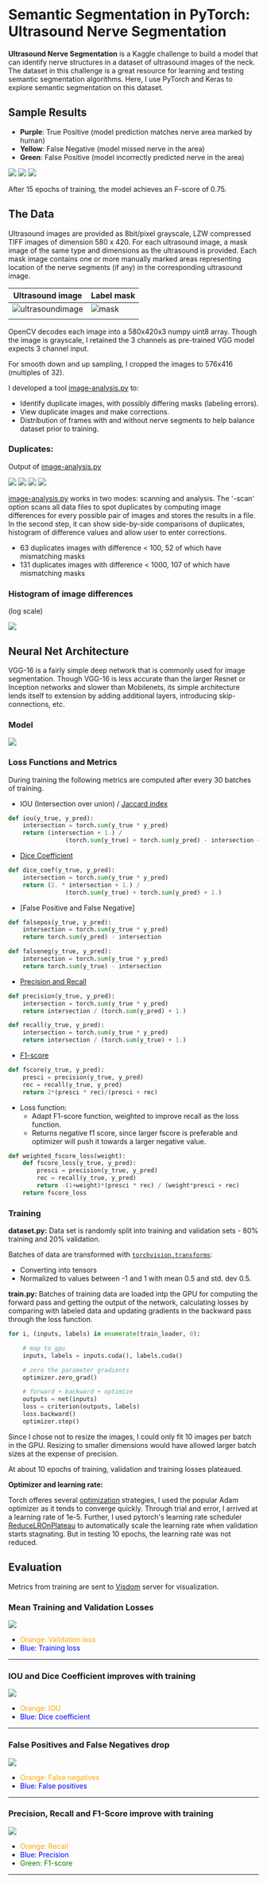 # Semantic Segmentation in PyTorch: Ultrasound Nerve Segmentation

<b>Ultrasound Nerve Segmentation</b> is a Kaggle challenge to build a model that can identify nerve structures in a dataset of ultrasound images of the neck.
The dataset in this challenge is a great resource for learning and testing semantic segmentation algorithms. Here, I use PyTorch and Keras to explore semantic segmentation on this dataset.

## Sample Results

- **Purple**: True Positive (model prediction matches nerve area marked by human)
- **Yellow**: False Negative (model missed nerve in the area)
- **Green**: False Positive (model incorrectly predicted nerve in the area)

![](out-good1.jpg)
![](out-good2.jpg)
![](out-miss1.jpg)

After 15 epochs of training, the model achieves an F-score of 0.75.


## The Data
Ultrasound images are provided as 8bit/pixel grayscale, LZW compressed TIFF images of dimension 580 x 420. For each ultrasound image, a mask image of the same type and dimensions as the ultrasound is provided. Each mask image contains one or more manually marked areas representing location of the nerve segments (if any) in the corresponding ultrasound image.

| Ultrasound image| Label mask |
|---|---|
| ![ultrasoundimage](1_1.jpg) | ![mask](1_1_mask.jpg) |
| | |

OpenCV decodes each image into a 580x420x3 numpy uint8 array. Though the image is grayscale, I retained the 3 channels as pre-trained VGG model expects 3 channel input.

For smooth down and up sampling, I cropped the images to 576x416 (multiples of 32).

I developed a tool [image-analysis.py](./image-analysis.py) to:
- Identify duplicate images, with possibly differing masks (labeling errors).
- View duplicate images and make corrections.
- Distribution of frames with and without nerve segments to help balance dataset prior to training.

### Duplicates:
Output of [image-analysis.py](./image-analysis.py)

![](duplicate_images/dup1.png)
![](duplicate_images/dup2.png)
![](duplicate_images/dup3.png)
![](duplicate_images/dup4.png)

[image-analysis.py](./image-analysis.py) works in two modes: scanning and analysis. The '-scan' option scans all data files to spot duplicates by computing image differences for every possible pair of images and stores the results in a file. In the second step, it can show side-by-side comparisons of duplicates, histogram of difference values and allow user to enter corrections.

- 63 duplicates images with difference < 100, 52 of which have mismatching masks
- 131 duplicates images with difference < 1000, 107 of which have mismatching masks

### Histogram of image differences

(log scale)

![](./image-similarity.png)

## Neural Net Architecture
VGG-16 is a fairly simple deep network that is commonly used for image segmentation. Though VGG-16 is less accurate than the larger Resnet or Inception networks and slower than Mobilenets, its simple architecture lends itself to extension by adding additional layers, introducing skip-connections, etc.

### Model

![](./model.png)


### Loss Functions and Metrics
During training the following metrics are computed after every 30 batches of training.

- IOU (Intersection over union) / [Jaccard index](https://en.wikipedia.org/wiki/Jaccard_index)
```python
def iou(y_true, y_pred):
    intersection = torch.sum(y_true * y_pred)
    return (intersection + 1.) / 
                (torch.sum(y_true) + torch.sum(y_pred) - intersection + 1.)
```

- [Dice Coefficient](https://en.wikipedia.org/wiki/S%C3%B8rensen%E2%80%93Dice_coefficient)
```python
def dice_coef(y_true, y_pred):
    intersection = torch.sum(y_true * y_pred)
    return (2. * intersection + 1.) / 
                (torch.sum(y_true) + torch.sum(y_pred) + 1.)
```

- [False Positive and False Negative]
```python
def falsepos(y_true, y_pred):
    intersection = torch.sum(y_true * y_pred)
    return torch.sum(y_pred) - intersection

def falseneg(y_true, y_pred):
    intersection = torch.sum(y_true * y_pred)
    return torch.sum(y_true) - intersection
```

- [Precision and Recall](https://en.wikipedia.org/wiki/Precision_and_recall)
```python
def precision(y_true, y_pred):
    intersection = torch.sum(y_true * y_pred)
    return intersection / (torch.sum(y_pred) + 1.)

def recall(y_true, y_pred):
    intersection = torch.sum(y_true * y_pred)
    return intersection / (torch.sum(y_true) + 1.)
```

- [F1-score](https://en.wikipedia.org/wiki/F1_score)
```python
def fscore(y_true, y_pred):
    presci = precision(y_true, y_pred)
    rec = recall(y_true, y_pred)
    return 2*(presci * rec)/(presci + rec)
```

- Loss function: 
  - Adapt F1-score function, weighted to improve recall as the loss function.
  - Returns negative f1 score, since larger fscore is preferable and optimizer will push it towards a larger negative value.
```python
def weighted_fscore_loss(weight):
    def fscore_loss(y_true, y_pred):
        presci = precision(y_true, y_pred)
        rec = recall(y_true, y_pred)
        return -(1+weight)*(presci * rec) / (weight*presci + rec)
    return fscore_loss
```

### Training

**dataset.py:**
Data set is randomly split into training and validation sets - 80% training and 20% validation.

Batches of data are transformed with [``` torchvision.transforms ```](https://pytorch.org/docs/stable/torchvision/transforms.html):
- Converting into tensors
- Normalized to values between -1 and 1 with mean 0.5 and std. dev 0.5.

**train.py:**
Batches of training data are loaded intp the GPU for computing the forward pass and getting the output of the network, calculating losses by comparing with labeled data and updating gradients in the backward pass through the loss function.

``` python
for i, (inputs, labels) in enumerate(train_loader, 0):

    # map to gpu
    inputs, labels = inputs.cuda(), labels.cuda()

    # zero the parameter gradients
    optimizer.zero_grad()

    # forward + backward + optimize
    outputs = net(inputs)
    loss = criterion(outputs, labels)
    loss.backward()
    optimizer.step()
```

Since I chose not to resize the images, I could only fit 10 images per batch in the GPU.
Resizing to smaller dimensions would have allowed larger batch sizes at the expense of precision.

At about 10 epochs of training, validation and training losses plateaued.

**Optimizer and learning rate:**

Torch offeres several [optimization](https://pytorch.org/docs/stable/optim.html) strategies, I used the popular Adam optimizer as it tends to converge quickly.
Through trial and error, I arrived at a learning rate of 1e-5. Further, I used pytorch's learning rate scheduler [ReduceLROnPlateau](https://pytorch.org/docs/stable/optim.html#torch.optim.lr_scheduler.ReduceLROnPlateau) to automatically scale the learning rate when validation starts stagnating. But in testing 10 epochs, the learning rate was not reduced.

## Evaluation
Metrics from training are sent to [Visdom](https://github.com/facebookresearch/visdom) server for visualization.

### Mean Training and Validation Losses
![](losses.png)
- <span style="color:orange">Orange: Validation loss</span> 
- <span style="color:blue">Blue: Training loss</span> 

---

### IOU and Dice Coefficient improves with training
![](iou,dice.png)
- <span style="color:orange">Orange: IOU</span>
- <span style="color:blue">Blue: Dice coefficient</span>

---

### False Positives and False Negatives drop
![](fpfn.png)
- <span style="color:orange">Orange: False negatives</span>
- <span style="color:blue">Blue: False positives</span>

---

### Precision, Recall and F1-Score improve with training
![](fscore.png)
- <span style="color:orange">Orange: Recall</span>
- <span style="color:blue">Blue: Precision</span>
- <span style="color:green">Green: F1-score</span>

---
